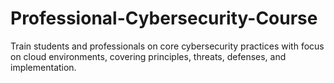 # Professional-Cybersecurity-Course
Train students and professionals on core cybersecurity practices with focus on cloud environments, covering principles, threats, defenses, and implementation.
